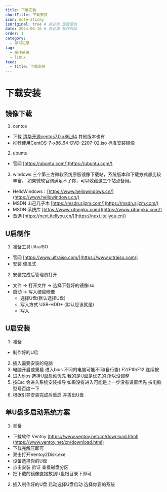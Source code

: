 ```yaml
---
title: 下载安装
shortTitle: 下载安装
icon: note-sticky
isOriginal: true # 非必填 是否原创
date: 2024-06-16 # 非必填 写作时间
order: 1
category:
  - 学习记录
tag:
  - 操作系统
  - linux
feed: 
  - title: 下载安装
---
```


# 下载安装

## 镜像下载  
1. centos
  - 下载 [清华开源centos7.0 x86_64](https://mirrors.tuna.tsinghua.edu.cn/centos/7/isos/x86_64/) 其他版本也有
  - 推荐使用CentOS-7-x86_64-DVD-2207-02.iso 标准安装镜像
2. ubuntu
  - 官网 [https://ubuntu.com/](https://ubuntu.com/)
3. windows
  三个第三方微软系统原版镜像下载站，系统版本和下载方式都比较丰富，
  如果微软官网满足不了你，可以收藏这三个站点备用。
  - HelloWindows：[https://www.hellowindows.cn/](https://www.hellowindows.cn/)
  - MSDN 山己几子木 [https://msdn.sjjzm.com/](https://msdn.sjjzm.com/)
  - MSDN 系统库 [https://www.xitongku.com/](https://www.xitongku.com/)
  - 备选 [https://next.itellyou.cn/](https://next.itellyou.cn/)

## U启制作  
1. 准备工具UltraISO
  - 官网 [https://www.ultraiso.com/](https://www.ultraiso.com/)
  - 安装 傻瓜式
2. 安装完成后管理员打开
  - 文件 -> 打开文件 -> 选择下载好的镜像iso
  - 启动 -> 写入硬盘映像
    - 选择U盘(默认选择U盘)
    - 写入方式 USB-HDD+ (默认应该就是)
    - 写入

## U启安装  
1. 准备
  - 制作好的U启
2. 插入需要安装的电脑
3. 电脑开启或重启 进入bios 不同的电脑可能不同(自行查) F2/F10/F12 连续按
4. 进入bios 选择U盘启动优先 我的是U盘是优先的 所以没调整 
5. 按Esc 会进入系统安装指导 如果没有进入可能是上一步没有设置优先 按电脑型号百度一下
6. 根据引导安装完成后重启 并拔出U盘

## 单U盘多启动系统方案
1. 准备
  - 下载软件 Ventoy [https://www.ventoy.net/cn/download.html](https://www.ventoy.net/cn/download.html)
  - 下载完解压即可
  - 双击打开Ventoy2Disk.exe
  - 设备选择你的U盘
  - 点击安装 验证 查看磁盘分区 
  - 把下载的镜像直接放到U盘根目录下即可
2. 插入制作好的U盘 启动选择U盘启动 选择你要的系统